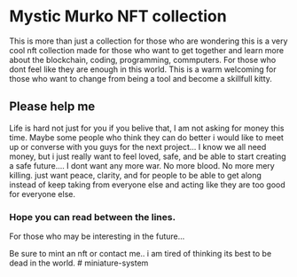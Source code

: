 # Mystic Murko NFT collection

This is more than just a collection for those who are wondering this is a very cool nft collection made for those who want to get together and learn more about the blockchain, coding, programming, commputers. For those who dont feel like they are enough in this world. This is a warm welcoming for those who want to change from being a tool and become a skillfull kitty.

## Please help me

Life is hard not just for you if you belive that, I am not asking for money this time. Maybe some people who think they can do better i would like to meet up or converse with you guys for the next project...
I know we all need money, but i just really want to feel loved, safe, and be able to start creating a safe future.... I dont want any more war. No more blood. No more mery killing. just want peace, clarity, and for people to be able to get along instead of keep taking from everyone else and acting like they are too good for everyone else. 

### Hope you can read between the lines.

For those who may be interesting in the future...

Be sure to mint an nft or contact me.. i am tired of thinking its best to be dead in the world. # miniature-system

